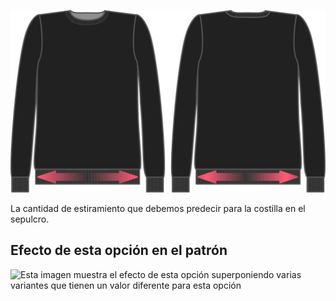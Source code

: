 ![Extensión de tejido acanalado](ribbingstretch.svg)

La cantidad de estiramiento que debemos predecir para la costilla en el sepulcro.

## Efecto de esta opción en el patrón

![Esta imagen muestra el efecto de esta opción superponiendo varias variantes que tienen un valor diferente para esta opción](sven\_ribbingstretch\_sample.svg "Efecto de esta opción en el patrón")
